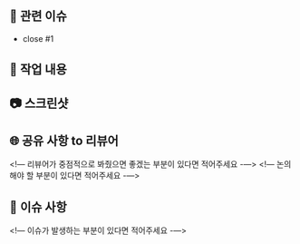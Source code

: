 <!--
    PR 제목은 커밋 메시지와 동일한 형식으로 작성하기 ex) ✨ feat: 로그인 페이지 UI 구현
    PR 날릴 때 Assignees는 자기 자신 선택
    PR 날릴 때 Reviewers는 다른 팀원 선택해주기(최소 두명 이상)
-->

## 🚀 관련 이슈

<!-- 이슈 번호를 작성하여 종료시켜주세요 -->

- close #1

## 🔑 작업 내용

<!-- 내가 작업한 내용에 대해 작성해주세요! -->

## 📷 스크린샷

<!-- 작업물에 대한 스크린샷을 첨부해주세요 -->

## 🌐 공유 사항 to 리뷰어

<!— 리뷰어가 중점적으로 봐줬으면 좋겠는 부분이 있다면 적어주세요 -—>
<!— 논의해야 할 부분이 있다면 적어주세요 -—>

## 🚨 이슈 사항

<!— 이슈가 발생하는 부분이 있다면 적어주세요 -—>

